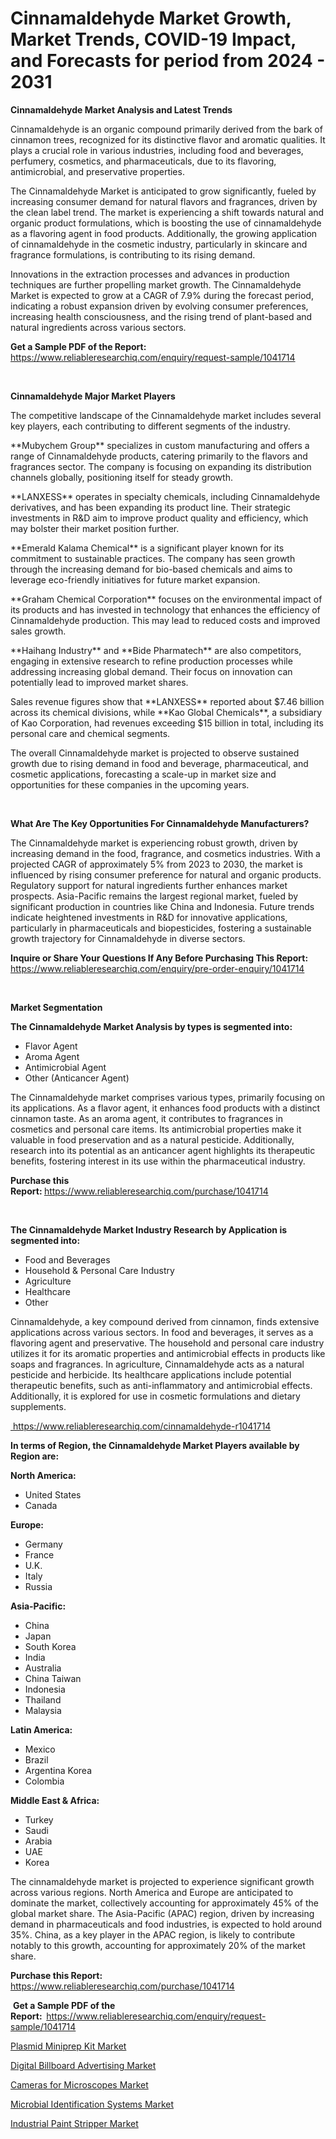 <p><h1>Cinnamaldehyde Market Growth, Market Trends, COVID-19 Impact, and Forecasts for period from 2024 - 2031</h1></p><p><strong>Cinnamaldehyde Market Analysis and Latest Trends</strong></p>
<p><p>Cinnamaldehyde is an organic compound primarily derived from the bark of cinnamon trees, recognized for its distinctive flavor and aromatic qualities. It plays a crucial role in various industries, including food and beverages, perfumery, cosmetics, and pharmaceuticals, due to its flavoring, antimicrobial, and preservative properties. </p><p>The Cinnamaldehyde Market is anticipated to grow significantly, fueled by increasing consumer demand for natural flavors and fragrances, driven by the clean label trend. The market is experiencing a shift towards natural and organic product formulations, which is boosting the use of cinnamaldehyde as a flavoring agent in food products. Additionally, the growing application of cinnamaldehyde in the cosmetic industry, particularly in skincare and fragrance formulations, is contributing to its rising demand.</p><p>Innovations in the extraction processes and advances in production techniques are further propelling market growth. The Cinnamaldehyde Market is expected to grow at a CAGR of 7.9% during the forecast period, indicating a robust expansion driven by evolving consumer preferences, increasing health consciousness, and the rising trend of plant-based and natural ingredients across various sectors.</p></p>
<p><strong>Get a Sample PDF of the Report:&nbsp;</strong> <a href="https://www.reliableresearchiq.com/enquiry/request-sample/1041714?utm_campaign=1106&utm_medium=2&utm_source=Github&utm_content=ia&utm_term=07112024&utm_id=cinnamaldehyde">https://www.reliableresearchiq.com/enquiry/request-sample/1041714</a></p>
<p>&nbsp;</p>
<p><strong>Cinnamaldehyde Major Market Players</strong></p>
<p><p>The competitive landscape of the Cinnamaldehyde market includes several key players, each contributing to different segments of the industry. </p><p>**Mubychem Group** specializes in custom manufacturing and offers a range of Cinnamaldehyde products, catering primarily to the flavors and fragrances sector. The company is focusing on expanding its distribution channels globally, positioning itself for steady growth.</p><p>**LANXESS** operates in specialty chemicals, including Cinnamaldehyde derivatives, and has been expanding its product line. Their strategic investments in R&D aim to improve product quality and efficiency, which may bolster their market position further.</p><p>**Emerald Kalama Chemical** is a significant player known for its commitment to sustainable practices. The company has seen growth through the increasing demand for bio-based chemicals and aims to leverage eco-friendly initiatives for future market expansion.</p><p>**Graham Chemical Corporation** focuses on the environmental impact of its products and has invested in technology that enhances the efficiency of Cinnamaldehyde production. This may lead to reduced costs and improved sales growth.</p><p>**Haihang Industry** and **Bide Pharmatech** are also competitors, engaging in extensive research to refine production processes while addressing increasing global demand. Their focus on innovation can potentially lead to improved market shares.</p><p>Sales revenue figures show that **LANXESS** reported about $7.46 billion across its chemical divisions, while **Kao Global Chemicals**, a subsidiary of Kao Corporation, had revenues exceeding $15 billion in total, including its personal care and chemical segments.</p><p>The overall Cinnamaldehyde market is projected to observe sustained growth due to rising demand in food and beverage, pharmaceutical, and cosmetic applications, forecasting a scale-up in market size and opportunities for these companies in the upcoming years.</p></p>
<p>&nbsp;</p>
<p><strong>What Are The Key Opportunities For Cinnamaldehyde Manufacturers?</strong></p>
<p><p>The Cinnamaldehyde market is experiencing robust growth, driven by increasing demand in the food, fragrance, and cosmetics industries. With a projected CAGR of approximately 5% from 2023 to 2030, the market is influenced by rising consumer preference for natural and organic products. Regulatory support for natural ingredients further enhances market prospects. Asia-Pacific remains the largest regional market, fueled by significant production in countries like China and Indonesia. Future trends indicate heightened investments in R&D for innovative applications, particularly in pharmaceuticals and biopesticides, fostering a sustainable growth trajectory for Cinnamaldehyde in diverse sectors.</p></p>
<p><strong>Inquire or Share Your Questions If Any Before Purchasing This Report:</strong> <a href="https://www.reliableresearchiq.com/enquiry/pre-order-enquiry/1041714?utm_campaign=1106&utm_medium=2&utm_source=Github&utm_content=ia&utm_term=07112024&utm_id=cinnamaldehyde">https://www.reliableresearchiq.com/enquiry/pre-order-enquiry/1041714</a></p>
<p>&nbsp;</p>
<p><strong>Market Segmentation</strong></p>
<p><strong>The Cinnamaldehyde Market Analysis by types is segmented into:</strong></p>
<p><ul><li>Flavor Agent</li><li>Aroma Agent</li><li>Antimicrobial Agent</li><li>Other (Anticancer Agent)</li></ul></p>
<p><p>The Cinnamaldehyde market comprises various types, primarily focusing on its applications. As a flavor agent, it enhances food products with a distinct cinnamon taste. As an aroma agent, it contributes to fragrances in cosmetics and personal care items. Its antimicrobial properties make it valuable in food preservation and as a natural pesticide. Additionally, research into its potential as an anticancer agent highlights its therapeutic benefits, fostering interest in its use within the pharmaceutical industry.</p></p>
<p><strong>Purchase this Report:&nbsp;</strong><a href="https://www.reliableresearchiq.com/purchase/1041714?utm_campaign=1106&utm_medium=2&utm_source=Github&utm_content=ia&utm_term=07112024&utm_id=cinnamaldehyde">https://www.reliableresearchiq.com/purchase/1041714</a></p>
<p>&nbsp;</p>
<p><strong>The Cinnamaldehyde Market Industry Research by Application is segmented into:</strong></p>
<p><ul><li>Food and Beverages</li><li>Household & Personal Care Industry</li><li>Agriculture</li><li>Healthcare</li><li>Other</li></ul></p>
<p><p>Cinnamaldehyde, a key compound derived from cinnamon, finds extensive applications across various sectors. In food and beverages, it serves as a flavoring agent and preservative. The household and personal care industry utilizes it for its aromatic properties and antimicrobial effects in products like soaps and fragrances. In agriculture, Cinnamaldehyde acts as a natural pesticide and herbicide. Its healthcare applications include potential therapeutic benefits, such as anti-inflammatory and antimicrobial effects. Additionally, it is explored for use in cosmetic formulations and dietary supplements.</p></p>
<p><a href="https://www.reliableresearchiq.com/cinnamaldehyde-r1041714?utm_campaign=1106&utm_medium=2&utm_source=Github&utm_content=ia&utm_term=07112024&utm_id=cinnamaldehyde">&nbsp;https://www.reliableresearchiq.com/cinnamaldehyde-r1041714</a></p>
<p><strong>In terms of Region, the Cinnamaldehyde Market Players available by Region are:</strong></p>
<p>
    <p> <strong> North America: </strong>
        <ul>
            <li>United States</li>
            <li>Canada</li>
        </ul>
        </p> 
    <p> <strong> Europe: </strong>
        <ul>
            <li>Germany</li>
            <li>France</li>
            <li>U.K.</li>
            <li>Italy</li>
            <li>Russia</li>
        </ul>
        </p> 
    <p> <strong> Asia-Pacific: </strong>
        <ul>
            <li>China</li>
            <li>Japan</li>
            <li>South Korea</li>
            <li>India</li>
            <li>Australia</li>
            <li>China Taiwan</li>
            <li>Indonesia</li>
            <li>Thailand</li>
            <li>Malaysia</li>
        </ul>
        </p> 
    <p> <strong> Latin America: </strong>
        <ul>
            <li>Mexico</li>
            <li>Brazil</li>
            <li>Argentina Korea</li>
            <li>Colombia</li>
        </ul>
        </p> 
    <p> <strong> Middle East & Africa: </strong>
        <ul>
            <li>Turkey</li>
            <li>Saudi</li>
            <li>Arabia</li>
            <li>UAE</li>
            <li>Korea</li>
        </ul>
    </p>
    </p>
<p><p>The cinnamaldehyde market is projected to experience significant growth across various regions. North America and Europe are anticipated to dominate the market, collectively accounting for approximately 45% of the global market share. The Asia-Pacific (APAC) region, driven by increasing demand in pharmaceuticals and food industries, is expected to hold around 35%. China, as a key player in the APAC region, is likely to contribute notably to this growth, accounting for approximately 20% of the market share.</p></p>
<p><strong>Purchase this Report: </strong><a href="https://www.reliableresearchiq.com/purchase/1041714?utm_campaign=1106&utm_medium=2&utm_source=Github&utm_content=ia&utm_term=07112024&utm_id=cinnamaldehyde">https://www.reliableresearchiq.com/purchase/1041714</a></p>
<p>&nbsp;<strong>Get a Sample PDF of the Report:&nbsp;&nbsp;</strong><a href="https://www.reliableresearchiq.com/enquiry/request-sample/1041714?utm_campaign=1106&utm_medium=2&utm_source=Github&utm_content=ia&utm_term=07112024&utm_id=cinnamaldehyde">https://www.reliableresearchiq.com/enquiry/request-sample/1041714</a></p>
<p><strong></strong></p>
<p><p><a href="https://issuu.com/reportprime-2/docs/plasmid-miniprep-kit-market-size-20_a24c276e166f5d?utm_campaign=1106&utm_medium=2&utm_source=Github&utm_content=ia&utm_term=07112024&utm_id=cinnamaldehyde">Plasmid Miniprep Kit Market</a></p><p><a href="https://github.com/fratgqppizur/Market-Research-Report-List-1/blob/main/digital-billboard-advertising-market.md?utm_campaign=1106&utm_medium=2&utm_source=Github&utm_content=ia&utm_term=07112024&utm_id=cinnamaldehyde">Digital Billboard Advertising Market</a></p><p><a href="https://issuu.com/reportprime-2/docs/cameras-for-microscopes-market-size_e37f275ea3d3ba?utm_campaign=1106&utm_medium=2&utm_source=Github&utm_content=ia&utm_term=07112024&utm_id=cinnamaldehyde">Cameras for Microscopes Market</a></p><p><a href="https://issuu.com/reportprime-2/docs/microbial-identification-systems-ma_1e56d077dca703?utm_campaign=1106&utm_medium=2&utm_source=Github&utm_content=ia&utm_term=07112024&utm_id=cinnamaldehyde">Microbial Identification Systems Market</a></p><p><a href="https://github.com/laurettae0ac/Market-Research-Report-List-1/blob/main/industrial-paint-stripper-market.md?utm_campaign=1106&utm_medium=2&utm_source=Github&utm_content=ia&utm_term=07112024&utm_id=cinnamaldehyde">Industrial Paint Stripper Market</a></p></p>